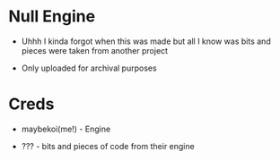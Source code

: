 # Null Engine

* Uhhh I kinda forgot when this was made but all I know was bits and pieces were taken from another project

* Only uploaded for archival purposes

# Creds

* maybekoi(me!) - Engine

* ??? - bits and pieces of code from their engine